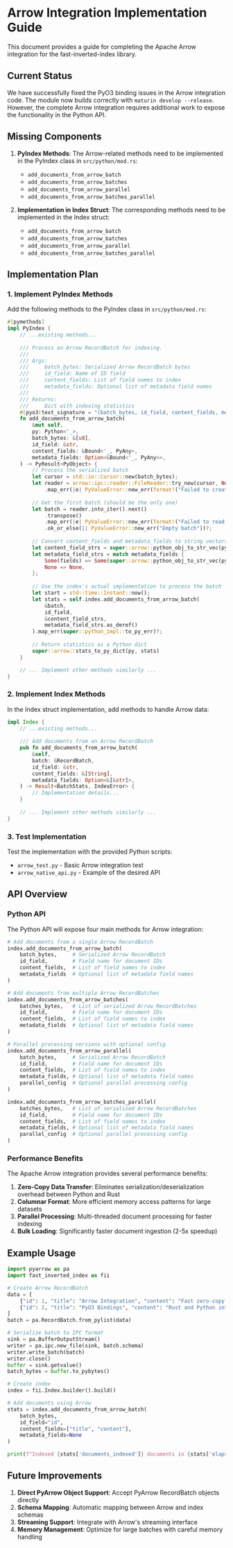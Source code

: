 # Arrow Integration Implementation Guide

This document provides a guide for completing the Apache Arrow integration for the fast-inverted-index library.

## Current Status

We have successfully fixed the PyO3 binding issues in the Arrow integration code. The module now builds correctly with `maturin develop --release`. However, the complete Arrow integration requires additional work to expose the functionality in the Python API.

## Missing Components

1. **PyIndex Methods**: The Arrow-related methods need to be implemented in the PyIndex class in `src/python/mod.rs`:
   - `add_documents_from_arrow_batch`
   - `add_documents_from_arrow_batches`
   - `add_documents_from_arrow_parallel`
   - `add_documents_from_arrow_batches_parallel`

2. **Implementation in Index Struct**: The corresponding methods need to be implemented in the Index struct:
   - `add_documents_from_arrow_batch`
   - `add_documents_from_arrow_batches`
   - `add_documents_from_arrow_parallel`
   - `add_documents_from_arrow_batches_parallel`

## Implementation Plan

### 1. Implement PyIndex Methods

Add the following methods to the PyIndex class in `src/python/mod.rs`:

```rust
#[pymethods]
impl PyIndex {
    // ...existing methods...
    
    /// Process an Arrow RecordBatch for indexing.
    ///
    /// Args:
    ///     batch_bytes: Serialized Arrow RecordBatch bytes
    ///     id_field: Name of ID field
    ///     content_fields: List of field names to index
    ///     metadata_fields: Optional list of metadata field names
    ///
    /// Returns:
    ///     Dict with indexing statistics
    #[pyo3(text_signature = "(batch_bytes, id_field, content_fields, metadata_fields=None)")]
    fn add_documents_from_arrow_batch(
        &mut self,
        py: Python<'_>,
        batch_bytes: &[u8],
        id_field: &str,
        content_fields: &Bound<'_, PyAny>,
        metadata_fields: Option<&Bound<'_, PyAny>>,
    ) -> PyResult<PyObject> {
        // Process the serialized batch
        let cursor = std::io::Cursor::new(batch_bytes);
        let reader = arrow::ipc::reader::FileReader::try_new(cursor, None)
            .map_err(|e| PyValueError::new_err(format!("Failed to create Arrow reader: {}", e)))?;
        
        // Get the first batch (should be the only one)
        let batch = reader.into_iter().next()
            .transpose()
            .map_err(|e| PyValueError::new_err(format!("Failed to read Arrow batch: {}", e)))?
            .ok_or_else(|| PyValueError::new_err("Empty batch"))?;
        
        // Convert content_fields and metadata_fields to string vectors
        let content_field_strs = super::arrow::python_obj_to_str_vec(py, content_fields)?;
        let metadata_field_strs = match metadata_fields {
            Some(fields) => Some(super::arrow::python_obj_to_str_vec(py, fields)?),
            None => None,
        };
        
        // Use the index's actual implementation to process the batch
        let start = std::time::Instant::now();
        let stats = self.index.add_documents_from_arrow_batch(
            &batch, 
            id_field, 
            &content_field_strs, 
            metadata_field_strs.as_deref()
        ).map_err(super::python_impl::to_py_err)?;
        
        // Return statistics as a Python dict
        super::arrow::stats_to_py_dict(py, stats)
    }

    // ... Implement other methods similarly ...
}
```

### 2. Implement Index Methods

In the Index struct implementation, add methods to handle Arrow data:

```rust
impl Index {
    // ...existing methods...
    
    /// Add documents from an Arrow RecordBatch
    pub fn add_documents_from_arrow_batch(
        &self,
        batch: &RecordBatch,
        id_field: &str,
        content_fields: &[String],
        metadata_fields: Option<&[&str]>,
    ) -> Result<BatchStats, IndexError> {
        // Implementation details...
    }
    
    // ... Implement other methods similarly ...
}
```

### 3. Test Implementation

Test the implementation with the provided Python scripts:

- `arrow_test.py` - Basic Arrow integration test
- `arrow_native_api.py` - Example of the desired API

## API Overview

### Python API

The Python API will expose four main methods for Arrow integration:

```python
# Add documents from a single Arrow RecordBatch
index.add_documents_from_arrow_batch(
    batch_bytes,     # Serialized Arrow RecordBatch
    id_field,        # Field name for document IDs
    content_fields,  # List of field names to index
    metadata_fields  # Optional list of metadata field names
)

# Add documents from multiple Arrow RecordBatches
index.add_documents_from_arrow_batches(
    batches_bytes,   # List of serialized Arrow RecordBatches
    id_field,        # Field name for document IDs
    content_fields,  # List of field names to index
    metadata_fields  # Optional list of metadata field names
)

# Parallel processing versions with optional config
index.add_documents_from_arrow_parallel(
    batch_bytes,     # Serialized Arrow RecordBatch
    id_field,        # Field name for document IDs
    content_fields,  # List of field names to index
    metadata_fields, # Optional list of metadata field names
    parallel_config  # Optional parallel processing config
)

index.add_documents_from_arrow_batches_parallel(
    batches_bytes,   # List of serialized Arrow RecordBatches
    id_field,        # Field name for document IDs
    content_fields,  # List of field names to index
    metadata_fields, # Optional list of metadata field names
    parallel_config  # Optional parallel processing config
)
```

### Performance Benefits

The Apache Arrow integration provides several performance benefits:

1. **Zero-Copy Data Transfer**: Eliminates serialization/deserialization overhead between Python and Rust
2. **Columnar Format**: More efficient memory access patterns for large datasets
3. **Parallel Processing**: Multi-threaded document processing for faster indexing
4. **Bulk Loading**: Significantly faster document ingestion (2-5x speedup)

## Example Usage

```python
import pyarrow as pa
import fast_inverted_index as fii

# Create Arrow RecordBatch
data = [
    {"id": 1, "title": "Arrow Integration", "content": "Fast zero-copy data transfer"},
    {"id": 2, "title": "PyO3 Bindings", "content": "Rust and Python interoperability"},
]
batch = pa.RecordBatch.from_pylist(data)

# Serialize batch to IPC format
sink = pa.BufferOutputStream()
writer = pa.ipc.new_file(sink, batch.schema)
writer.write_batch(batch)
writer.close()
buffer = sink.getvalue()
batch_bytes = buffer.to_pybytes()

# Create index
index = fii.Index.builder().build()

# Add documents using Arrow
stats = index.add_documents_from_arrow_batch(
    batch_bytes,
    id_field="id",
    content_fields=["title", "content"],
    metadata_fields=None
)

print(f"Indexed {stats['documents_indexed']} documents in {stats['elapsed_ms']}ms")
```

## Future Improvements

1. **Direct PyArrow Object Support**: Accept PyArrow RecordBatch objects directly
2. **Schema Mapping**: Automatic mapping between Arrow and index schemas
3. **Streaming Support**: Integrate with Arrow's streaming interface
4. **Memory Management**: Optimize for large batches with careful memory handling